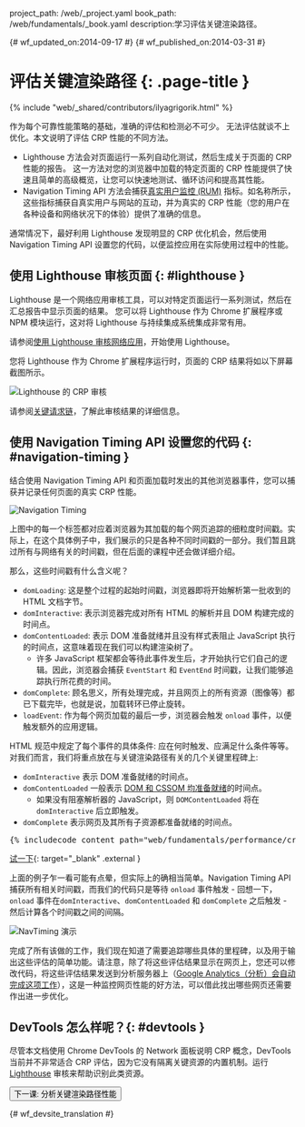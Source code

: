 project_path: /web/_project.yaml
book_path: /web/fundamentals/_book.yaml
description:学习评估关键渲染路径。

{# wf_updated_on:2014-09-17 #}
{# wf_published_on:2014-03-31 #}

# 评估关键渲染路径 {: .page-title }

{% include "web/_shared/contributors/ilyagrigorik.html" %}

作为每个可靠性能策略的基础，准确的评估和检测必不可少。
无法评估就谈不上优化。本文说明了评估 CRP 性能的不同方法。


* Lighthouse 方法会对页面运行一系列自动化测试，然后生成关于页面的 CRP 性能的报告。
这一方法对您的浏览器中加载的特定页面的 CRP 性能提供了快速且简单的高级概览，让您可以快速地测试、循环访问和提高其性能。
* Navigation Timing API 方法会捕获[真实用户监控 (RUM)](https://en.wikipedia.org/wiki/Real_user_monitoring) 指标。如名称所示，这些指标捕获自真实用户与网站的互动，并为真实的 CRP 性能（您的用户在各种设备和网络状况下的体验）提供了准确的信息。




通常情况下，最好利用 Lighthouse 发现明显的 CRP 优化机会，然后使用 Navigation Timing API 设置您的代码，以便监控应用在实际使用过程中的性能。



## 使用 Lighthouse 审核页面 {: #lighthouse }

Lighthouse 是一个网络应用审核工具，可以对特定页面运行一系列测试，然后在汇总报告中显示页面的结果。
您可以将 Lighthouse 作为 Chrome 扩展程序或 NPM 模块运行，这对将 Lighthouse 与持续集成系统集成非常有用。



请参阅[使用 Lighthouse 审核网络应用](/web/tools/lighthouse/)，开始使用 Lighthouse。

您将 Lighthouse 作为 Chrome 扩展程序运行时，页面的 CRP 结果将如以下屏幕截图所示。


![Lighthouse 的 CRP 审核](images/lighthouse-crp.png)

请参阅[关键请求链][crc]，了解此审核结果的详细信息。


[crc]: /web/tools/lighthouse/audits/critical-request-chains

## 使用 Navigation Timing API 设置您的代码 {: #navigation-timing }

结合使用 Navigation Timing API 和页面加载时发出的其他浏览器事件，您可以捕获并记录任何页面的真实 CRP 性能。



<img src="images/dom-navtiming.png"  alt="Navigation Timing">

上图中的每一个标签都对应着浏览器为其加载的每个网页追踪的细粒度时间戳。实际上，在这个具体例子中，我们展示的只是各种不同时间戳的一部分。我们暂且跳过所有与网络有关的时间戳，但在后面的课程中还会做详细介绍。

那么，这些时间戳有什么含义呢？

* `domLoading`: 这是整个过程的起始时间戳，浏览器即将开始解析第一批收到的 HTML 文档字节。
* `domInteractive`: 表示浏览器完成对所有 HTML 的解析并且 DOM 构建完成的时间点。
* `domContentLoaded`: 表示 DOM 准备就绪并且没有样式表阻止 JavaScript 执行的时间点，这意味着现在我们可以构建渲染树了。
    * 许多 JavaScript 框架都会等待此事件发生后，才开始执行它们自己的逻辑。因此，浏览器会捕获 `EventStart` 和 `EventEnd` 时间戳，让我们能够追踪执行所花费的时间。
* `domComplete`: 顾名思义，所有处理完成，并且网页上的所有资源（图像等）都已下载完毕，也就是说，加载转环已停止旋转。
* `loadEvent`: 作为每个网页加载的最后一步，浏览器会触发 `onload` 事件，以便触发额外的应用逻辑。

HTML 规范中规定了每个事件的具体条件: 应在何时触发、应满足什么条件等等。对我们而言，我们将重点放在与关键渲染路径有关的几个关键里程碑上:

* `domInteractive` 表示 DOM 准备就绪的时间点。
* `domContentLoaded` 一般表示 [DOM 和 CSSOM 均准备就绪](http://calendar.perfplanet.com/2012/deciphering-the-critical-rendering-path/)的时间点。
    * 如果没有阻塞解析器的 JavaScript，则 `DOMContentLoaded` 将在 `domInteractive` 后立即触发。
* `domComplete` 表示网页及其所有子资源都准备就绪的时间点。


<div style="clear:both;"></div>

<pre class="prettyprint">
{% includecode content_path="web/fundamentals/performance/critical-rendering-path/_code/measure_crp.html" region_tag="full" adjust_indentation="auto" %}
</pre>

[试一下](https://googlesamples.github.io/web-fundamentals/fundamentals/performance/critical-rendering-path/measure_crp.html){: target="_blank" .external }

上面的例子乍一看可能有点晕，但实际上的确相当简单。Navigation Timing API 捕获所有相关时间戳，而我们的代码只是等待 `onload` 事件触发 - 回想一下，`onload` 事件在`domInteractive`、`domContentLoaded` 和 `domComplete` 之后触发 - 然后计算各个时间戳之间的间隔。

<img src="images/device-navtiming-small.png"  alt="NavTiming 演示">

完成了所有该做的工作，我们现在知道了需要追踪哪些具体的里程碑，以及用于输出这些评估的简单功能。请注意，除了将这些评估结果显示在网页上，您还可以修改代码，将这些评估结果发送到分析服务器上（[Google Analytics（分析）会自动完成这项工作](https://support.google.com/analytics/answer/1205784)），这是一种监控网页性能的好方法，可以借此找出哪些网页还需要作出进一步优化。

## DevTools 怎么样呢？{: #devtools }

尽管本文档使用 Chrome DevTools 的 Network 面板说明 CRP 概念，DevTools 当前并不非常适合 CRP 评估，因为它没有隔离关键资源的内置机制。运行 [Lighthouse](#lighthouse) 审核来帮助识别此类资源。


<a href="analyzing-crp" class="gc-analytics-event"
    data-category="CRP" data-label="Next / Analyzing CRP">
  <button>下一课: 分析关键渲染路径性能</button>
</a>


{# wf_devsite_translation #}
